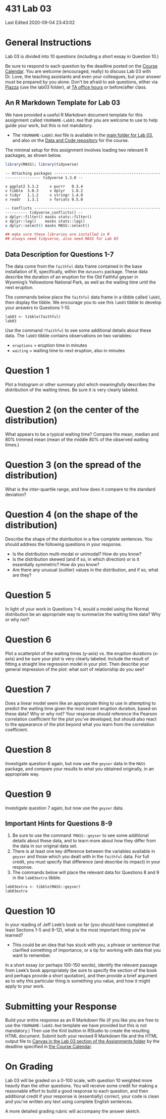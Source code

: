 431 Lab 03
================
Last Edited 2020-09-04 23:43:02

# General Instructions

Lab 03 is divided into 10 questions (including a short essay in Question
10.)

Be sure to respond to each question by the deadline posted on the
[Course Calendar](https://thomaselove.github.io/431/calendar.html). You
are welcome (encouraged, really) to discuss Lab 03 with Dr. Love, the
teaching assistants and even your colleagues, but your answer must be
prepared by you alone. Don’t be afraid to ask questions, either via
[Piazza](https://piazza.com/case/fall2020/pqhs431) (use the lab03
folder), at [TA office
hours](https://thomaselove.github.io/431/contact.html) or before/after
class.

## An R Markdown Template for Lab 03

We have provided a useful R Markdown document template for this
assignment called `YOURNAME-Lab03.Rmd` that you are welcome to use to
help guide your work, but this is not mandatory.

  - The `YOURNAME-Lab03.Rmd` file is available in the [main folder for
    Lab 03](https://github.com/THOMASELOVE/431-2020/tree/master/labs/lab03),
    and also on the [Data and Code
    repository](https://github.com/THOMASELOVE/431-data) for the course.

The minimal setup for this assignment involves loading two relevant R
packages, as shown below.

``` r
library(MASS); library(tidyverse)
```

    -- Attaching packages ---------------------------------------------------------------- tidyverse 1.3.0 --

    v ggplot2 3.3.2     v purrr   0.3.4
    v tibble  3.0.3     v dplyr   1.0.2
    v tidyr   1.1.2     v stringr 1.4.0
    v readr   1.3.1     v forcats 0.5.0

    -- Conflicts ------------------------------------------------------------------- tidyverse_conflicts() --
    x dplyr::filter() masks stats::filter()
    x dplyr::lag()    masks stats::lag()
    x dplyr::select() masks MASS::select()

``` r
## make sure these libraries are installed in R
## always need tidyverse, also need MASS for Lab 03
```

## Data Description for Questions 1-7

The data come from the `faithful` data frame contained in the base
installation of R, specifically, within the `datasets` package. These
data describe the duration of an eruption for the Old Faithful geyser in
Wyoming’s Yellowstone National Park, as well as the waiting time until
the next eruption.

The commands below place the `faithful` data frame in a tibble called
`lab03`, then display the tibble. We encourage you to use this `lab03`
tibble to develop your answers to Questions 1-10.

    lab03 <- tibble(faithful)
    lab03

Use the command `?faithful` to see some additional details about these
data. The `lab03` tibble contains observations on two variables:

  - `eruptions` = eruption time in minutes
  - `waiting` = waiting time to next eruption, also in minutes

# Question 1

Plot a histogram or other summary plot which meaningfully describes the
distribution of the waiting times. Be sure it is very clearly labeled.

# Question 2 (on the center of the distribution)

What appears to be a typical waiting time? Compare the mean, median and
80% trimmed mean (mean of the middle 80% of the observed waiting times.)

# Question 3 (on the spread of the distribution)

What is the inter-quartile range, and how does it compare to the
standard deviation?

# Question 4 (on the shape of the distribution)

Describe the shape of the distribution in a few complete sentences. You
should address the following questions in your response.

  - Is the distribution multi-modal or unimodal? How do you know?
  - Is the distribution skewed (and if so, in which direction) or is it
    essentially symmetric? How do you know?
  - Are there any unusual (outlier) values in the distribution, and if
    so, what are they?

# Question 5

In light of your work in Questions 1-4, would a model using the Normal
distribution be an appropriate way to summarize the waiting time data?
Why or why not?

# Question 6

Plot a scatterplot of the waiting times (y-axis) vs. the eruption
durations (x-axis) and be sure your plot is very clearly labeled.
Include the result of fitting a straight line regression model in your
plot. Then describe your general impression of the plot: what sort of
relationship do you see?

# Question 7

Does a linear model seem like an appropriate thing to use in attempting
to predict the waiting time given the most recent eruption duration,
based on these data? Why or why not? Your response should reference the
Pearson correlation coefficient for the plot you’ve developed, but
should also react to the appearance of the plot beyond what you learn
from the correlation coefficient.

# Question 8

Investigate question 6 again, but now use the `geyser` data in the
`MASS` package, and compare your results to what you obtained
originally, in an appropriate way.

# Question 9

Investigate question 7 again, but now use the `geyser` data.

## Important Hints for Questions 8-9

1.  Be sure to use the command `?MASS::geyser` to see some additional
    details about these data, and to learn more about how they differ
    from the data in our original data set.
2.  There is at least one key difference between the variables available
    in `geyser` and those which you dealt with in the `faithful` data.
    For full credit, you must specify that difference (and describe its
    impact) in your response.
3.  The commands below will place the relevant data for Questions 8 and
    9 in the `lab03extra` tibble.

<!-- end list -->

    lab03extra <- tibble(MASS::geyser)
    lab03extra

# Question 10

In your reading of Jeff Leek’s book so far (you should have completed at
least Sections 1-5 and 9-12), what is the most important thing you’ve
learned?

  - This could be an idea that has stuck with you, a phrase or sentence
    that clarified something of importance, or a tip for working with
    data that you want to remember.

In a short essay (or perhaps 100-150 words), identify the relevant
passage from Leek’s book appropriately (be sure to specify the section
of the book and perhaps provide a short quotation), and then provide a
brief argument as to why this particular thing is something you value,
and how it might apply to your work.

# Submitting your Response

Build your entire response as an R Markdown file (if you like you are
free to use the `YOURNAME-lab03.Rmd` template we have provided but this
is not mandatory.) Then use the Knit button in RStudio to create the
resulting HTML document. Submit both your revised R Markdown file and
the HTML output file to [Canvas in the Lab 03 section of the Assignments
folder](https://canvas.case.edu) by the deadline specified in [the
Course Calendar](https://thomaselove.github.io/431/calendar.html).

# On Grading

Lab 03 will be graded on a 0-100 scale, with question 10 weighted more
heavily than the other questions. You will receive some credit for
making a reasonable effort to build a good response to each question,
and then additional credit if your response is (essentially) correct,
your code is clean and you’ve written any text using complete English
sentences.

A more detailed grading rubric will accompany the answer sketch.

